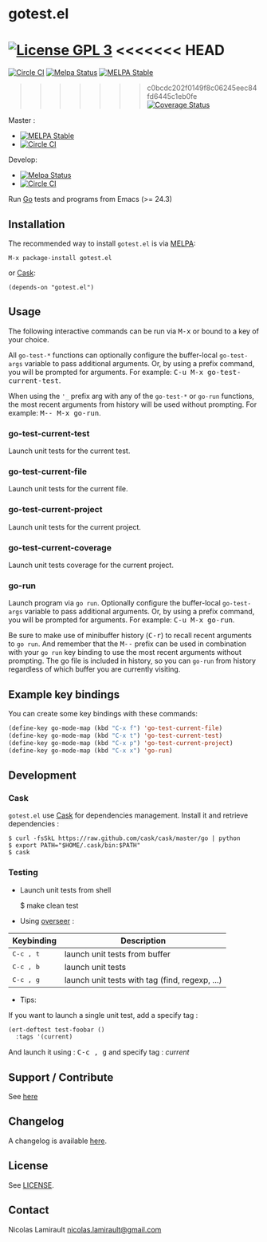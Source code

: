 # gotest.el

[![License GPL 3][badge-license]][LICENSE]
<<<<<<< HEAD
=======
[![Circle CI](https://circleci.com/gh/nlamirault/gotest.el.svg?style=svg)](https://circleci.com/gh/nlamirault/gotest.el)
[![Melpa Status](http://melpa.milkbox.net/packages/gotest-badge.svg)](http://melpa.milkbox.net/#/gotest)
[![MELPA Stable](http://stable.melpa.org/packages/gotest-badge.svg)](http://stable.melpa.org/#/gotest)
>>>>>>> c0bcdc202f0149f8c06245eec84fd6445c1eb0fe
[![Coverage Status](https://coveralls.io/repos/nlamirault/gotest.el/badge.png?branch=master)](https://coveralls.io/r/nlamirault/gotest.el?branch=master)

Master :
* [![MELPA Stable](http://stable.melpa.org/packages/gotest-badge.svg)](http://stable.melpa.org/#/gotest)
* [![Circle CI](https://circleci.com/gh/nlamirault/gotest.el/tree/master.svg?style=svg)](https://circleci.com/gh/nlamirault/gotest.el/tree/master)

Develop:
* [![Melpa Status](http://melpa.milkbox.net/packages/gotest-badge.svg)](http://melpa.milkbox.net/#/gotest)
* [![Circle CI](https://circleci.com/gh/nlamirault/gotest.el/tree/develop.svg?style=svg)](https://circleci.com/gh/nlamirault/gotest.el/tree/develop)

Run [Go](http://golang.org) tests and programs from Emacs (>= 24.3)

## Installation

The recommended way to install ``gotest.el`` is via [MELPA][]:

    M-x package-install gotest.el

or [Cask][]:

	(depends-on "gotest.el")


## Usage

The following interactive commands can be run via <kbd>M-x</kbd> or
bound to a key of your choice.

All `go-test-*` functions can optionally configure the buffer-local
`go-test-args` variable to pass additional arguments.  Or, by using
a prefix command, you will be prompted for arguments.  For example:
<kbd>C-u M-x go-test-current-test</kbd>.

When using the `'_` prefix arg with any of the `go-test-*` or `go-run`
functions, the most recent arguments from history will be used without
prompting.  For example: <kbd>M-- M-x go-run</kbd>.

### go-test-current-test

Launch unit tests for the current test.

### go-test-current-file

Launch unit tests for the current file.

### go-test-current-project

Launch unit tests for the current project.

### go-test-current-coverage

Launch unit tests coverage for the current project.

### go-run

Launch program via `go run`.  Optionally configure the buffer-local
`go-test-args` variable to pass additional arguments.  Or, by using
a prefix command, you will be prompted for arguments.  For example:
<kbd>C-u M-x go-run</kbd>.

Be sure to make use of minibuffer history (<kbd>C-r</kbd>) to recall
recent arguments to `go run`.  And remember that the <kbd>M--</kbd>
prefix can be used in combination with your `go run` key binding to
use the most recent arguments without prompting.  The go file is
included in history, so you can `go-run` from history regardless of
which buffer you are currently visiting.

## Example key bindings

You can create some key bindings with these commands:

```lisp
(define-key go-mode-map (kbd "C-x f") 'go-test-current-file)
(define-key go-mode-map (kbd "C-x t") 'go-test-current-test)
(define-key go-mode-map (kbd "C-x p") 'go-test-current-project)
(define-key go-mode-map (kbd "C-x x") 'go-run)
```

## Development

### Cask

``gotest.el`` use [Cask][] for dependencies management. Install it and
retrieve dependencies :

    $ curl -fsSkL https://raw.github.com/cask/cask/master/go | python
    $ export PATH="$HOME/.cask/bin:$PATH"
    $ cask


### Testing

* Launch unit tests from shell

    $ make clean test

* Using [overseer][] :

Keybinding           | Description
---------------------|------------------------------------------------------------
<kbd>C-c , t</kbd>   | launch unit tests from buffer
<kbd>C-c , b</kbd>   | launch unit tests
<kbd>C-c , g</kbd>   | launch unit tests with tag (find, regexp, ...)

* Tips:

If you want to launch a single unit test, add a specify tag :

```lisp
(ert-deftest test-foobar ()
  :tags '(current)
  ```

And launch it using : <kbd>C-c , g</kbd> and specify tag : *current*


## Support / Contribute

See [here](CONTRIBUTING.md)


## Changelog

A changelog is available [here](ChangeLog.md).


## License

See [LICENSE](LICENSE).


## Contact

Nicolas Lamirault <nicolas.lamirault@gmail.com>

[gotest]: https://github.com/nlamirault/gotest.el
[badge-license]: https://img.shields.io/badge/license-GPL_2-green.svg?style=flat
[LICENSE]: https://github.com/nlamirault/gotest.el/blob/master/LICENSE

[GNU Emacs]: https://www.gnu.org/software/emacs/
[MELPA]: http://melpa.milkbox.net/
[Cask]: http://cask.github.io/
[Issue tracker]: https://github.com/nlamirault/gotest.el/issues

[overseer]: https://github.com/tonini/overseer.el
